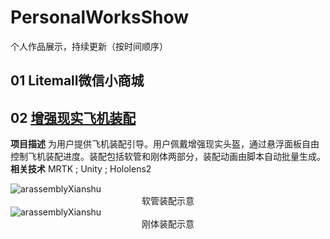 # PersonalWorksShow
个人作品展示，持续更新（按时间顺序）
## 01 Litemall微信小商城

## 02 [增强现实飞机装配](./ARAssembly)
**项目描述** 
为用户提供飞机装配引导。用户佩戴增强现实头盔，通过悬浮面板自由控制飞机装配进度。装配包括软管和刚体两部分，装配动画由脚本自动批量生成。  
**相关技术** MRTK ; Unity ; Hololens2

<img src="ARAssembly/Pics/arAssembly02.gif" alt="arassemblyXianshu"  />
<center>软管装配示意</center>
<img src="ARAssembly/Pics/arAssembly01.gif" alt="arassemblyXianshu"  />
<center>刚体装配示意</center>